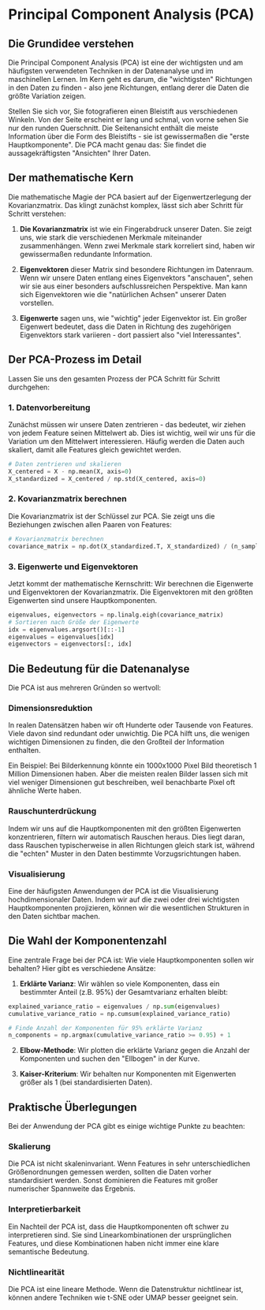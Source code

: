 # Principal Component Analysis (PCA)

## Die Grundidee verstehen

Die Principal Component Analysis (PCA) ist eine der wichtigsten und am häufigsten verwendeten Techniken in der Datenanalyse und im maschinellen Lernen. Im Kern geht es darum, die "wichtigsten" Richtungen in den Daten zu finden - also jene Richtungen, entlang derer die Daten die größte Variation zeigen.

Stellen Sie sich vor, Sie fotografieren einen Bleistift aus verschiedenen Winkeln. Von der Seite erscheint er lang und schmal, von vorne sehen Sie nur den runden Querschnitt. Die Seitenansicht enthält die meiste Information über die Form des Bleistifts - sie ist gewissermaßen die "erste Hauptkomponente". Die PCA macht genau das: Sie findet die aussagekräftigsten "Ansichten" Ihrer Daten.

## Der mathematische Kern

Die mathematische Magie der PCA basiert auf der Eigenwertzerlegung der Kovarianzmatrix. Das klingt zunächst komplex, lässt sich aber Schritt für Schritt verstehen:

1. **Die Kovarianzmatrix** ist wie ein Fingerabdruck unserer Daten. Sie zeigt uns, wie stark die verschiedenen Merkmale miteinander zusammenhängen. Wenn zwei Merkmale stark korreliert sind, haben wir gewissermaßen redundante Information.

2. **Eigenvektoren** dieser Matrix sind besondere Richtungen im Datenraum. Wenn wir unsere Daten entlang eines Eigenvektors "anschauen", sehen wir sie aus einer besonders aufschlussreichen Perspektive. Man kann sich Eigenvektoren wie die "natürlichen Achsen" unserer Daten vorstellen.

3. **Eigenwerte** sagen uns, wie "wichtig" jeder Eigenvektor ist. Ein großer Eigenwert bedeutet, dass die Daten in Richtung des zugehörigen Eigenvektors stark variieren - dort passiert also "viel Interessantes".

## Der PCA-Prozess im Detail

Lassen Sie uns den gesamten Prozess der PCA Schritt für Schritt durchgehen:

### 1. Datenvorbereitung
Zunächst müssen wir unsere Daten zentrieren - das bedeutet, wir ziehen von jedem Feature seinen Mittelwert ab. Dies ist wichtig, weil wir uns für die Variation um den Mittelwert interessieren. Häufig werden die Daten auch skaliert, damit alle Features gleich gewichtet werden.

```python
# Daten zentrieren und skalieren
X_centered = X - np.mean(X, axis=0)
X_standardized = X_centered / np.std(X_centered, axis=0)
```

### 2. Kovarianzmatrix berechnen
Die Kovarianzmatrix ist der Schlüssel zur PCA. Sie zeigt uns die Beziehungen zwischen allen Paaren von Features:

```python
# Kovarianzmatrix berechnen
covariance_matrix = np.dot(X_standardized.T, X_standardized) / (n_samples - 1)
```

### 3. Eigenwerte und Eigenvektoren
Jetzt kommt der mathematische Kernschritt: Wir berechnen die Eigenwerte und Eigenvektoren der Kovarianzmatrix. Die Eigenvektoren mit den größten Eigenwerten sind unsere Hauptkomponenten.

```python
eigenvalues, eigenvectors = np.linalg.eigh(covariance_matrix)
# Sortieren nach Größe der Eigenwerte
idx = eigenvalues.argsort()[::-1]
eigenvalues = eigenvalues[idx]
eigenvectors = eigenvectors[:, idx]
```

## Die Bedeutung für die Datenanalyse

Die PCA ist aus mehreren Gründen so wertvoll:

### Dimensionsreduktion
In realen Datensätzen haben wir oft Hunderte oder Tausende von Features. Viele davon sind redundant oder unwichtig. Die PCA hilft uns, die wenigen wichtigen Dimensionen zu finden, die den Großteil der Information enthalten.

Ein Beispiel: Bei Bilderkennung könnte ein 1000x1000 Pixel Bild theoretisch 1 Million Dimensionen haben. Aber die meisten realen Bilder lassen sich mit viel weniger Dimensionen gut beschreiben, weil benachbarte Pixel oft ähnliche Werte haben.

### Rauschunterdrückung
Indem wir uns auf die Hauptkomponenten mit den größten Eigenwerten konzentrieren, filtern wir automatisch Rauschen heraus. Dies liegt daran, dass Rauschen typischerweise in allen Richtungen gleich stark ist, während die "echten" Muster in den Daten bestimmte Vorzugsrichtungen haben.

### Visualisierung
Eine der häufigsten Anwendungen der PCA ist die Visualisierung hochdimensionaler Daten. Indem wir auf die zwei oder drei wichtigsten Hauptkomponenten projizieren, können wir die wesentlichen Strukturen in den Daten sichtbar machen.

## Die Wahl der Komponentenzahl

Eine zentrale Frage bei der PCA ist: Wie viele Hauptkomponenten sollen wir behalten? Hier gibt es verschiedene Ansätze:

1. **Erklärte Varianz**: Wir wählen so viele Komponenten, dass ein bestimmter Anteil (z.B. 95%) der Gesamtvarianz erhalten bleibt:

```python
explained_variance_ratio = eigenvalues / np.sum(eigenvalues)
cumulative_variance_ratio = np.cumsum(explained_variance_ratio)

# Finde Anzahl der Komponenten für 95% erklärte Varianz
n_components = np.argmax(cumulative_variance_ratio >= 0.95) + 1
```

2. **Elbow-Methode**: Wir plotten die erklärte Varianz gegen die Anzahl der Komponenten und suchen den "Ellbogen" in der Kurve.

3. **Kaiser-Kriterium**: Wir behalten nur Komponenten mit Eigenwerten größer als 1 (bei standardisierten Daten).

## Praktische Überlegungen

Bei der Anwendung der PCA gibt es einige wichtige Punkte zu beachten:

### Skalierung
Die PCA ist nicht skaleninvariant. Wenn Features in sehr unterschiedlichen Größenordnungen gemessen werden, sollten die Daten vorher standardisiert werden. Sonst dominieren die Features mit großer numerischer Spannweite das Ergebnis.

### Interpretierbarkeit
Ein Nachteil der PCA ist, dass die Hauptkomponenten oft schwer zu interpretieren sind. Sie sind Linearkombinationen der ursprünglichen Features, und diese Kombinationen haben nicht immer eine klare semantische Bedeutung.

### Nichtlinearität
Die PCA ist eine lineare Methode. Wenn die Datenstruktur nichtlinear ist, können andere Techniken wie t-SNE oder UMAP besser geeignet sein.